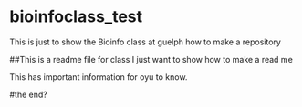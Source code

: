 # bioinfoclass_test
This is just to show the Bioinfo class at guelph how to make a repository 


##This is a readme file for class
I just want to show how to make a read me

This has important information for oyu to know. 


#the end? 
